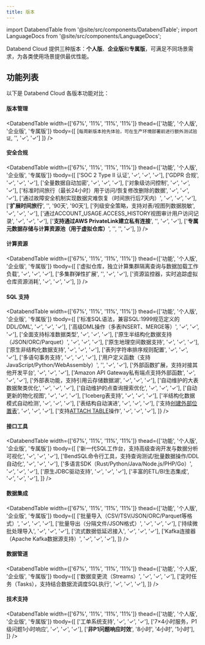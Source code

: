 ```yaml
---
title: 版本
---
```


import DatabendTable from '@site/src/components/DatabendTable';
import LanguageDocs from '@site/src/components/LanguageDocs';

Databend Cloud 提供三种版本：**个人版**、**企业版**和**专属版**，可满足不同场景需求，为各类使用场景提供最优性能。

<LanguageDocs
cn='
如需快速了解各版本特性，请访问 [https://www.databend.cn/databend-cloud](https://www.databend.cn/databend-cloud)。定价详情请参阅[计费说明](/guides/products/dc/pricing)，完整功能对比请查看[功能列表](#feature-lists)。
'
en='
For a quick overview of these editions, see [https://www.databend.com/databend-cloud](https://www.databend.com/databend-cloud). For the pricing information, see [Pricing & Billing](/guides/products/dc/pricing). For the detailed feature list among these editions, see [Feature Lists](#feature-lists).
'/>

## 功能列表

以下是 Databend Cloud 各版本功能对比：

#### 版本管理

<DatabendTable
width={['67%', '11%', '11%', '11%']}
thead={['功能', '个人版', '企业版', '专属版']}
tbody={[
[`每周新版本抢先体验，可在生产环境部署前进行额外测试验证`, '', '✓', '✓']
]} />

#### 安全合规

<DatabendTable
width={['67%', '11%', '11%', '11%']}
thead={['功能', '个人版', '企业版', '专属版']}
tbody={[
['SOC 2 Type II 认证', '✓', '✓', '✓'],
['GDPR 合规', '✓', '✓', '✓'],
['全量数据自动加密', '✓', '✓', '✓'],
['对象级访问控制', '✓', '✓', '✓'],
['标准时间旅行（最长24小时）用于访问/恢复修改删除的数据', '✓', '✓', '✓'],
['通过故障安全机制实现数据灾难恢复（时间旅行后7天内）', '✓', '✓', '✓'],
['<b>扩展时间旅行</b>', '', '90天', '90天'],
['列级安全策略，支持对表/视图列数据脱敏', '✓', '✓', '✓'],
['通过ACCOUNT_USAGE.ACCESS_HISTORY视图审计用户访问记录', '✓', '✓', '✓'],
['<b>支持通过AWS PrivateLink建立私有连接</b>', '', '✓', '✓'],
['<b>专属元数据存储与计算资源池（用于虚拟仓库）</b>', '', '', '✓'],
]}
/>

#### 计算资源

<DatabendTable
width={['67%', '11%', '11%', '11%']}
thead={['功能', '个人版', '企业版', '专属版']}
tbody={[
['虚拟仓库，独立计算集群隔离查询与数据加载工作负载', '✓', '✓', '✓'],
['多集群弹性扩展', '', '✓', '✓'],
['资源监控器，实时追踪虚拟仓库资源消耗', '✓', '✓', '✓'],
]}
/>

#### SQL 支持

<DatabendTable
width={['67%', '11%', '11%', '11%']}
thead={['功能', '个人版', '企业版', '专属版']}
tbody={[
['标准SQL语法，兼容SQL:1999规范定义的DDL/DML', '✓', '✓', '✓'],
['高级DML操作（多表INSERT、MERGE等）', '✓', '✓', '✓'],
['全面支持标准数据类型', '✓', '✓', '✓'],
['原生半结构化数据支持（JSON/ORC/Parquet）', '✓', '✓', '✓'],
['原生地理空间数据支持', '✓', '✓', '✓'],
['原生非结构化数据支持', '✓', '✓', '✓'],
['表列字符串排序规则配置', '✓', '✓', '✓'],
['多语句事务支持', '✓', '✓', '✓'],
['用户定义函数（支持JavaScript/Python/WebAssembly）', '', '✓', '✓'],
['外部函数扩展，支持对接其他开发平台', '✓', '✓', '✓'],
['Amazon API Gateway私有端点支持外部函数', '✓', '✓', '✓'],
['外部表功能，支持引用云存储数据湖', '✓', '✓', '✓'],
['自动维护的大表数据聚类优化', '✓', '✓', '✓'],
['自动维护的点查询搜索优化', '✓', '✓', '✓'],
['自动更新的物化视图', '✓', '✓', '✓'],
['Iceberg表支持', '✓', '✓', '✓'],
['半结构化数据模式自动检测', '✓', '✓', '✓'],
['表结构自动演进', '✓', '✓', '✓'],
['支持<a href="/sql/sql-commands/ddl/table/ddl-create-table-external-location" target="_self">创建外部位置表</a>', '✓', '✓', '✓'],
['支持<a href="/sql/sql-commands/ddl/table/attach-table" target="_self">ATTACH TABLE</a>操作', '✓', '✓', '✓'],
]}
/>

#### 接口工具

<DatabendTable
width={['67%', '11%', '11%', '11%']}
thead={['功能', '个人版', '企业版', '专属版']}
tbody={[
['新一代SQL工作台，支持高级查询开发与数据分析可视化', '✓', '✓', '✓'],
['BendSQL命令行工具，支持查询测试/批量数据操作/DDL自动化', '✓', '✓', '✓'],
['多语言SDK（Rust/Python/Java/Node.js/PHP/Go）', '✓', '✓', '✓'],
['原生JDBC驱动支持', '✓', '✓', '✓'],
['丰富的ETL/BI生态集成', '✓', '✓', '✓'],
]}
/>

#### 数据集成

<DatabendTable
width={['67%', '11%', '11%', '11%']}
thead={['功能', '个人版', '企业版', '专属版']}
tbody={[
['批量导入（CSV/TSV/JSON/ORC/Parquet等格式）', '✓', '✓', '✓'],
['批量导出（分隔文件/JSON格式）', '✓', '✓', '✓'],
['持续微批处理导入', '✓', '✓', '✓'],
['流式数据低延迟接入', '✓', '✓', '✓'],
['Kafka连接器（Apache Kafka数据源支持）', '✓', '✓', '✓'],
]}
/>

#### 数据管道

<DatabendTable
width={['67%', '11%', '11%', '11%']}
thead={['功能', '个人版', '企业版', '专属版']}
tbody={[
['数据变更流（Streams）', '✓', '✓', '✓'],
['定时任务（Tasks），支持结合数据流调度SQL执行', '✓', '✓', '✓'],
]}
/>

#### 技术支持

<DatabendTable
width={['67%', '11%', '11%', '11%']}
thead={['功能', '个人版', '企业版', '专属版']}
tbody={[
['工单系统支持', '✓', '✓', '✓'],
['7×4小时服务，P1级问题1小时响应', '✓', '✓', '✓'],
['<b>非P1问题响应时效</b>', '8小时', '4小时', '1小时'],
]}
/>
